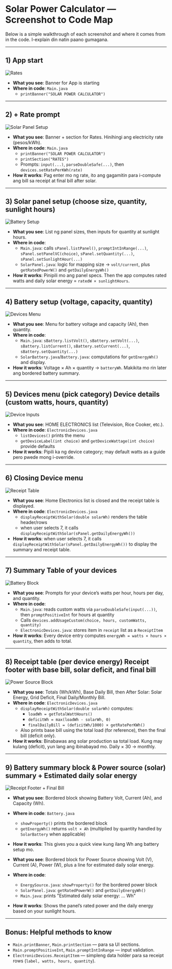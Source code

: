 # Solar Power Calculator — Screenshot to Code Map 

Below is a simple walkthrough of each screenshot and where it comes from in the code. I-explain din natin paano gumagana.

---

## 1) App start 
![Rates](./images/1.png)

- **What you see**: Banner for App is starting
- **Where in code**: `Main.java`
  - `printBanner("SOLAR POWER CALCULATOR")`


---

## 2) + Rate prompt 
![Solar Panel Setup](./images/2.png)

- **What you see**: Banner + section for Rates. Hinihingi ang electricity rate (pesos/kWh).
- **Where in code**: `Main.java`
  - `printBanner("SOLAR POWER CALCULATOR")`
  - `printSection("RATES")`
  - Prompts: `input(...)`, `parseDoubleSafe(...)`, then `devices.setRatePerKWh(rate)`
- **How it works**: Pag enter mo ng rate, ito ang gagamitin para i-compute ang bill sa receipt at final bill after solar.



---

## 3) Solar panel setup (choose size, quantity, sunlight hours)
![Battery Setup](./images/3.png)

- **What you see**: List ng panel sizes, then inputs for quantity at sunlight hours.
- **Where in code**:
  - `Main.java`: calls `sPanel.listPanel()`, `promptIntInRange(...)`, `sPanel.setPanelVC(choice)`, `sPanel.setQuantity(...)`, `sPanel.setSunlightHour(...)`
  - `SolarPanel.java`: logic for mapping size → `volt/current`, plus `getRatedPowerW()` and `getDailyEnergyWh()`
- **How it works**: Pinipili mo ang panel specs. Then the app computes rated watts and daily solar energy = `ratedW × sunlightHours`.



---

## 4) Battery setup (voltage, capacity, quantity)
![Devices Menu](./images/4.png)

- **What you see**: Menu for battery voltage and capacity (Ah), then quantity.
- **Where in code**:
  - `Main.java`: `sBattery.listVolt()`, `sBattery.setVolt(...)`, `sBattery.listCurrent()`, `sBattery.setCurrent(...)`, `sBattery.setQuantity(...)`
  - `SolarBattery.java`/`Battery.java`: computations for `getEnergyWh()` and display.
- **How it works**: Voltage × Ah × quantity → `batteryWh`. Makikita mo rin later ang bordered battery summary.



---

## 5) Devices menu (pick category) Device details (custom watts, hours, quantity)
![Device Inputs](./images/5.png)

- **What you see**: HOME ELECTRONICS list (Television, Rice Cooker, etc.).
- **Where in code**: `ElectronicDevices.java`
  - `listDevices()` prints the menu
  - `getDeviceLabel(int choice)` and `getDeviceWattage(int choice)` provide defaults
- **How it works**: Pipili ka ng device category; may default watts as a guide pero pwede mong i-override.



---

## 6) Closing Device menu
![Receipt Table](./images/6.png)

- **What you see**: Home Electronics list is closed and the receipt table is displayed.
- **Where in code**: `ElectronicDevices.java`
  - `displayReceiptWithSolar(double solarWh)` renders the table header/rows
  - when user selects 7, it calls `displayReceiptWithSolar(sPanel.getDailyEnergyWh())`
- **How it works**: when user selects 7, it calls `displayReceiptWithSolar(sPanel.getDailyEnergyWh())` to display the summary and receipt table.

---

## 7) Summary Table of your devices
![Battery Block](./images/7.png)

- **What you see**: Prompts for your device’s watts per hour, hours per day, and quantity.
- **Where in code**:
  - `Main.java`: reads custom watts via `parseDoubleSafe(input(...))`, then `promptPositiveInt` for hours at quantity
  - Calls `devices.addUsageCustom(choice, hours, customWatts, quantity)`
  - `ElectronicDevices.java`: stores item in `receipt` list as a `ReceiptItem`
- **How it works**: Every device entry computes `energyWh = watts × hours × quantity`, then adds to total.



---

## 8) Receipt table (per device energy) Receipt footer with base bill, solar deficit, and final bill
![Power Source Block](./images/8.png)

- **What you see**: Totals (Wh/kWh), Base Daily Bill, then After Solar: Solar Energy, Grid Deficit, Final Daily/Monthly Bill.
- **Where in code**: `ElectronicDevices.java`
  - `displayReceiptWithSolar(double solarWh)` computes:
    - `loadWh = getTotalWattHours()`
    - `deficitWh = max(loadWh - solarWh, 0)`
    - `finalDailyBill = (deficitWh/1000) × getRatePerKWh()`
  - Also prints base bill using the total load (for reference), then the final bill (deficit only).
- **How it works**: Binabawas ang solar production sa total load. Kung may kulang (deficit), yun lang ang ibinabayad mo. Daily × 30 → monthly.



---

## 9) Battery summary block & Power source (solar) summary + Estimated daily solar energy 
![Receipt Footer + Final Bill](./images/9.png)

- **What you see**: Bordered block showing Battery Volt, Current (Ah), and Capacity (Wh).
- **Where in code**: `Battery.java`
  - `showProperty()` prints the bordered block
  - `getEnergyWh()` returns `volt × Ah` (multiplied by quantity handled by `SolarBattery` when applicable)
- **How it works**: This gives you a quick view kung ilang Wh ang battery setup mo.

- **What you see**: Bordered block for Power Source showing Volt (V), Current (A), Power (W), plus a line for estimated daily solar energy.
- **Where in code**:
  - `EnergySource.java`: `showProperty()` for the bordered power block
  - `SolarPanel.java`: `getRatedPowerW()` and `getDailyEnergyWh()`
  - `Main.java`: prints "Estimated daily solar energy: ... Wh"
- **How it works**: Shows the panel’s rated power and the daily energy based on your sunlight hours.


---

## Bonus: Helpful methods to know
- `Main.printBanner`, `Main.printSection` — para sa UI sections.
- `Main.promptPositiveInt`, `Main.promptIntInRange` — input validation.
- `ElectronicDevices.ReceiptItem` — simpleng data holder para sa receipt rows (`label, watts, hours, quantity`).

